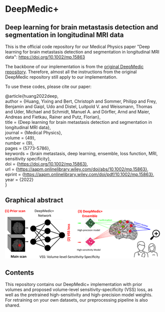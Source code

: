 # DeepMedic+
## Deep learning for brain metastasis detection and segmentation in longitudinal MRI data
This is the official code repository for our Medical Physics paper "Deep learning for brain metastasis detection and segmentation in longitudinal MRI data": https://doi.org/10.1002/mp.15863
 
 The backbone of our implementation is from the [original DeepMedic repository](https://github.com/deepmedic/deepmedic). Therefore, almost all the instructions from the original DeepMedic repository still apply to our implementation.
 
 To use these codes, please cite our paper:
 
 @article{huang2022deep,  
 author = {Huang, Yixing and Bert, Christoph and Sommer, Philipp and Frey, Benjamin and Gaipl, Udo and Distel, Luitpold V. and Weissmann, Thomas and Uder, Michael and Schmidt, Manuel A. and Dörfler, Arnd and Maier, Andreas and Fietkau, Rainer and Putz, Florian},  
 title = {Deep learning for brain metastasis detection and segmentation in longitudinal MRI data},  
journal = {Medical Physics},  
volume = {49},  
number = {9},  
pages = {5773-5786},  
keywords = {brain metastasis, deep learning, ensemble, loss function, MRI, sensitivity specificity},  
doi = {https://doi.org/10.1002/mp.15863},  
url = {https://aapm.onlinelibrary.wiley.com/doi/abs/10.1002/mp.15863},  
eprint = {https://aapm.onlinelibrary.wiley.com/doi/pdf/10.1002/mp.15863},  
year = {2022}  
}  

## Graphical abstract

![Graphical abstract](GraphicalAbstract.png)

## Contents
This repository contains our DeepMedic+ implementation with prior volumes and proposed volume-level sensitivity-specificity (VSS) loss, as well as the pretrained high-sensitivity and high-precision model weights.
For retraining on your own datasets, our preprocessing pipeline is also shared.

